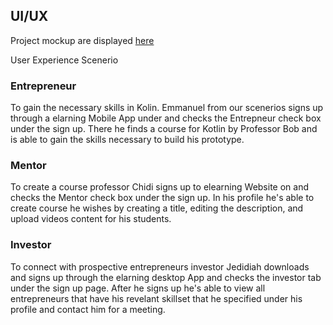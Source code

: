 ## UI/UX
Project mockup are displayed [here](https://www.figma.com/file/wffTpEOJiGwQ0qhBpRe1SF/eLearning-Platform?node-id=0%3A1)

User Experience Scenerio

### Entrepreneur
To gain the necessary skills in Kolin. Emmanuel from our scenerios signs up through a elarning Mobile App under and checks the Entrepneur check box under the sign up. There he finds a course for Kotlin by Professor Bob and is able to gain the skills necessary to build his prototype.

### Mentor
To create a course professor Chidi signs up to elearning Website on and checks the Mentor check box under the sign up. In his profile he's able to create course he wishes by creating a title, editing the description, and upload videos content for his students.

### Investor
To connect with prospective entrepreneurs investor Jedidiah downloads and signs up through the elarning desktop App and checks the investor tab under the sign up page. After he signs up he's able to view all entrepreneurs that have his revelant skillset that he specified under his profile and contact him for a meeting.